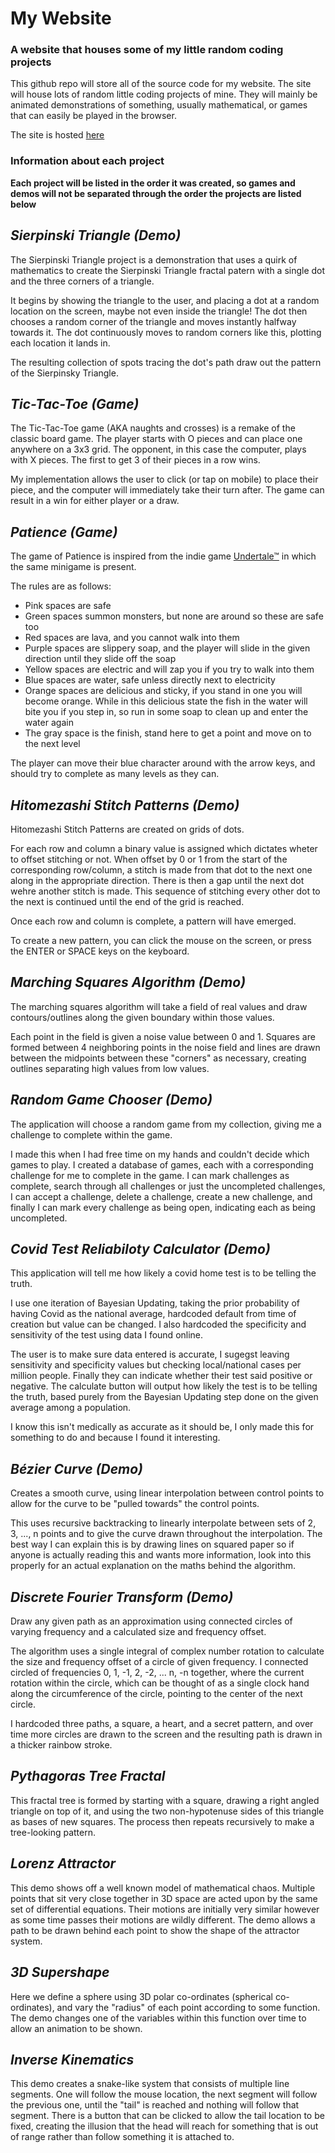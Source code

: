 # My Website
### A website that houses some of my little random coding projects

This github repo will store all of the source code for my website. The site will house lots of random little coding projects of mine. They will mainly be animated demonstrations of something, usually mathematical, or games that can easily be played in the browser.

The site is hosted [here](https://rearedcape.herokuapp.com "My Random Website")

### Information about each project
**Each project will be listed in the order it was created, so games and demos will not be separated through the order the projects are listed below**

## _Sierpinski Triangle (Demo)_
The Sierpinski Triangle project is a demonstration that uses a quirk of mathematics to create the Sierpinski Triangle fractal patern with a single dot and the three corners of a triangle.

It begins by showing the triangle to the user, and placing a dot at a random location on the screen, maybe not even inside the triangle! The dot then chooses a random corner of the triangle and moves instantly halfway towards it. The dot continuously moves to random corners like this, plotting each location it lands in.

The resulting collection of spots tracing the dot's path draw out the pattern of the Sierpinsky Triangle.

## _Tic-Tac-Toe (Game)_
The Tic-Tac-Toe game (AKA naughts and crosses) is a remake of the classic board game. The player starts with O pieces and can place one anywhere on a 3x3 grid. The opponent, in this case the computer, plays with X pieces. The first to get 3 of their pieces in a row wins.

My implementation allows the user to click (or tap on mobile) to place their piece, and the computer will immediately take their turn after. The game can result in a win for either player or a draw.

## _Patience (Game)_
The game of Patience is inspired from the indie game [Undertale™](https://undertale.com "Undertale™") in which the same minigame is present.

The rules are as follows:
+ Pink spaces are safe
+ Green spaces summon monsters, but none are around so these are safe too
+ Red spaces are lava, and you cannot walk into them
+ Purple spaces are slippery soap, and the player will slide in the given direction until they slide off the soap
+ Yellow spaces are electric and will zap you if you try to walk into them
+ Blue spaces are water, safe unless directly next to electricity
+ Orange spaces are delicious and sticky, if you stand in one you will become orange. While in this delicious state the fish in the water will bite you if you step in, so run in some soap to clean up and enter the water again
+ The gray space is the finish, stand here to get a point and move on to the next level

The player can move their blue character around with the arrow keys, and should try to complete as many levels as they can.

## _Hitomezashi Stitch Patterns (Demo)_
Hitomezashi Stitch Patterns are created on grids of dots. 

For each row and column a binary value is assigned which dictates wheter to offset stitching or not. When offset by 0 or 1 from the start of the corresponding row/column, a stitch is made from that dot to the next one along in the appropriate direction. There is then a gap until the next dot wehre another stitch is made. This sequence of stitching every other dot to the next is continued until the end of the grid is reached. 

Once each row and column is complete, a pattern will have emerged.

To create a new pattern, you can click the mouse on the screen, or press the ENTER or SPACE keys on the keyboard.

## _Marching Squares Algorithm (Demo)_
The marching squares algorithm will take a field of real values and draw contours/outlines along the given boundary within those values.

Each point in the field is given a noise value between 0 and 1. Squares are formed between 4 neighboring points in the noise field and lines are drawn between the midpoints between these "corners" as necessary, creating outlines separating high values from low values.

## _Random Game Chooser (Demo)_
The application will choose a random game from my collection, giving me a challenge to complete within the game.

I made this when I had free time on my hands and couldn't decide which games to play. I created a database of games, each with a corresponding challenge for me to complete in the game. I can mark challenges as complete, search through all challenges or just the uncompleted challenges, I can accept a challenge, delete a challenge, create a new challenge, and finally I can mark every challenge as being open, indicating each as being uncompleted.

## _Covid Test Reliabiloty Calculator (Demo)_
This application will tell me how likely a covid home test is to be telling the truth.

I use one iteration of Bayesian Updating, taking the prior probability of having Covid as the national average, hardcoded default from time of creation but value can be changed. I also hardcoded the specificity and sensitivity of the test using data I found online.

The user is to make sure data entered is accurate, I sugegst leaving sensitivity and specificity values but checking local/national cases per million people. Finally they can indicate whether their test said positive or negative. The calculate button will output how likely the test is to be telling the truth, based purely from the Bayesian Updating step done on the given average among a population.

I know this isn't medically as accurate as it should be, I only made this for something to do and because I found it interesting.

## _Bézier Curve (Demo)_
Creates a smooth curve, using linear interpolation between control points to allow for the curve to be "pulled towards" the control points.

This uses recursive backtracking to linearly interpolate between sets of 2, 3, ..., n points and to give the curve drawn throughout the interpolation. The best way I can explain this is by drawing lines on squared paper so if anyone is actually reading this and wants more information, look into this properly for an actual explanation on the maths behind the algorithm.

## _Discrete Fourier Transform (Demo)_
Draw any given path as an approximation using connected circles of varying frequency and a calculated size and frequency offset.

The algorithm uses a single integral of complex number rotation to calculate the size and frequency offset of a circle of given frequency. I connected circled of frequencies 0, 1, -1, 2, -2, ... n, -n together, where the current rotation within the circle, which can be thought of as a single clock hand along the circumference of the circle, pointing to the center of the next circle.

I hardcoded three paths, a square, a heart, and a secret pattern, and over time more circles are drawn to the screen and the resulting path is drawn in a thicker rainbow stroke.

## _Pythagoras Tree Fractal_
This fractal tree is formed by starting with a square, drawing a right angled triangle on top of it, and using the two non-hypotenuse sides of this triangle as bases of new squares. The process then repeats recursively to make a tree-looking pattern.

## _Lorenz Attractor_
This demo shows off a well known model of mathematical chaos. Multiple points that sit very close together in 3D space are acted upon by the same set of differential equations. Their motions are initially very similar however as some time passes their motions are wildly different. The demo allows a path to be drawn behind each point to show the shape of the attractor system.

## _3D Supershape_
Here we define a sphere using 3D polar co-ordinates (spherical co-ordinates), and vary the "radius" of each point according to some function. The demo changes one of the variables within this function over time to allow an animation to be shown.

## _Inverse Kinematics_
This demo creates a snake-like system that consists of multiple line segments. One will follow the mouse location, the next segment will follow the previous one, until the "tail" is reached and nothing will follow that segment. There is a button that can be clicked to allow the tail location to be fixed, creating the illusion that the head will reach for something that is out of range rather than follow something it is attached to.
